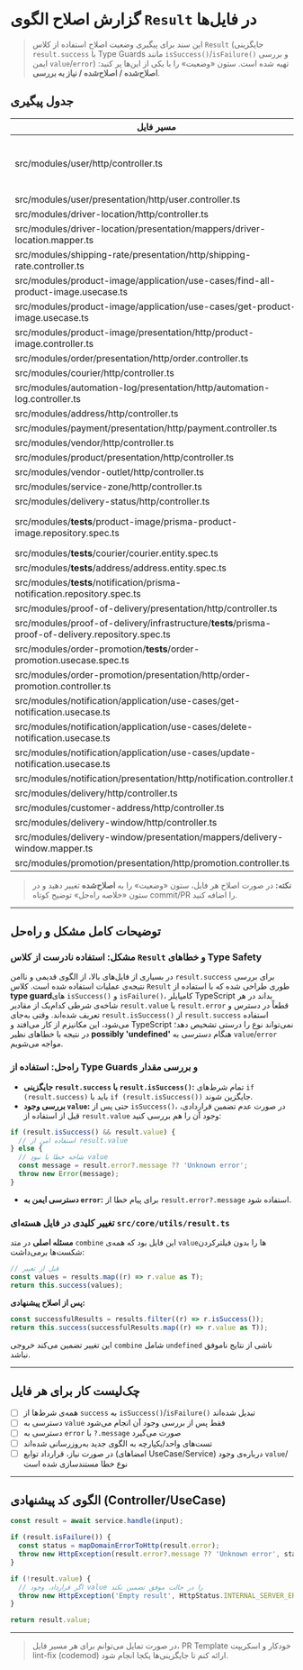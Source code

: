 # گزارش اصلاح الگوی `Result` در فایل‌ها

> این سند برای پیگیری وضعیت اصلاح استفاده از کلاس `Result` (جایگزینی `result.success` با Type Guards مانند `isSuccess()`/`isFailure()` و بررسی ایمن `value`/`error`) تهیه شده است. ستون «وضعیت» را با یکی از این‌ها پر کنید: **اصلاح‌شده / اصلاح‌شده / نیاز به بررسی**.

## جدول پیگیری

| مسیر فایل | وضعیت | خلاصه مشکل | خلاصه راه‌حل پیشنهادی |
|---|---|---|---|
| src/modules/user/http/controller.ts | اصلاح‌شده | استفاده از `result.success` و دسترسی ناامن به `value`/`error` | جایگزینی با `if (result.isSuccess() && result.value) { ... }` و شاخه‌ی `isFailure()` برای خطا |
| src/modules/user/presentation/http/user.controller.ts | اصلاح‌شده | همان الگو | همان راه‌حل |
| src/modules/driver-location/http/controller.ts | اصلاح‌شده | همان الگو | همان راه‌حل |
| src/modules/driver-location/presentation/mappers/driver-location.mapper.ts | اصلاح‌شده | همان الگو | همان راه‌حل |
| src/modules/shipping-rate/presentation/http/shipping-rate.controller.ts | اصلاح‌شده | همان الگو | همان راه‌حل |
| src/modules/product-image/application/use-cases/find-all-product-image.usecase.ts | اصلاح‌شده | همان الگو | همان راه‌حل |
| src/modules/product-image/application/use-cases/get-product-image.usecase.ts | اصلاح‌شده | همان الگو | همان راه‌حل |
| src/modules/product-image/presentation/http/product-image.controller.ts | اصلاح‌شده | همان الگو | همان راه‌حل |
| src/modules/order/presentation/http/order.controller.ts | اصلاح‌شده | همان الگو | همان راه‌حل |
| src/modules/courier/http/controller.ts | اصلاح‌شده | همان الگو | همان راه‌حل |
| src/modules/automation-log/presentation/http/automation-log.controller.ts | اصلاح‌شده | همان الگو | همان راه‌حل |
| src/modules/address/http/controller.ts | اصلاح‌شده | همان الگو | همان راه‌حل |
| src/modules/payment/presentation/http/payment.controller.ts | اصلاح‌شده | همان الگو | همان راه‌حل |
| src/modules/vendor/http/controller.ts | اصلاح‌شده | همان الگو | همان راه‌حل |
| src/modules/product/presentation/http/controller.ts | اصلاح‌شده | همان الگو | همان راه‌حل |
| src/modules/vendor-outlet/http/controller.ts | اصلاح‌شده | همان الگو | همان راه‌حل |
| src/modules/service-zone/http/controller.ts | اصلاح‌شده | همان الگو | همان راه‌حل |
| src/modules/delivery-status/http/controller.ts | اصلاح‌شده | همان الگو | همان راه‌حل |
| src/modules/__tests__/product-image/prisma-product-image.repository.spec.ts | اصلاح‌شده | همان الگو (assertها/expectها مبتنی بر `success`) | به‌روزرسانی تست‌ها بر اساس `isSuccess()`/`isFailure()` |
| src/modules/__tests__/courier/courier.entity.spec.ts | اصلاح‌شده | همان الگو | همان راه‌حل تستی |
| src/modules/__tests__/address/address.entity.spec.ts | اصلاح‌شده | همان الگو | همان راه‌حل تستی |
| src/modules/__tests__/notification/prisma-notification.repository.spec.ts | اصلاح‌شده | همان الگو | همان راه‌حل تستی |
| src/modules/proof-of-delivery/presentation/http/controller.ts | اصلاح‌شده | همان الگو | همان راه‌حل |
| src/modules/proof-of-delivery/infrastructure/__tests__/prisma-proof-of-delivery.repository.spec.ts | اصلاح‌شده | همان الگو | همان راه‌حل تستی |
| src/modules/order-promotion/__tests__/order-promotion.usecase.spec.ts | اصلاح‌شده | همان الگو | همان راه‌حل تستی |
| src/modules/order-promotion/presentation/http/order-promotion.controller.ts | اصلاح‌شده | همان الگو | همان راه‌حل |
| src/modules/notification/application/use-cases/get-notification.usecase.ts | اصلاح‌شده | همان الگو | همان راه‌حل |
| src/modules/notification/application/use-cases/delete-notification.usecase.ts | اصلاح‌شده | همان الگو | همان راه‌حل |
| src/modules/notification/application/use-cases/update-notification.usecase.ts | اصلاح‌شده | همان الگو | همان راه‌حل |
| src/modules/notification/presentation/http/notification.controller.ts | اصلاح‌شده | همان الگو | همان راه‌حل |
| src/modules/delivery/http/controller.ts | اصلاح‌شده | همان الگو | همان راه‌حل |
| src/modules/customer-address/http/controller.ts | اصلاح‌شده | همان الگو | همان راه‌حل |
| src/modules/delivery-window/http/controller.ts | اصلاح‌شده | همان الگو | همان راه‌حل |
| src/modules/delivery-window/presentation/mappers/delivery-window.mapper.ts | اصلاح‌شده | همان الگو | همان راه‌حل |
| src/modules/promotion/presentation/http/promotion.controller.ts | اصلاح‌شده | همان الگو | همان راه‌حل |

> **نکته:** در صورت اصلاح هر فایل، ستون «وضعیت» را به **اصلاح‌شده** تغییر دهید و در ستون «خلاصه راه‌حل» توضیح کوتاه commit/PR را اضافه کنید.

---

## توضیحات کامل مشکل و راه‌حل

### مشکل: استفاده نادرست از کلاس `Result` و خطاهای Type Safety
در بسیاری از فایل‌های بالا، از الگوی قدیمی و ناامن `result.success` برای بررسی نتیجه‌ی عملیات استفاده شده است. کلاس `Result` طوری طراحی شده که با استفاده از **type guard**‌های `isSuccess()` و `isFailure()`، کامپایلر TypeScript بداند در هر شاخه‌ی شرطی کدام‌یک از مقادیر `result.value` یا `result.error` قطعاً در دسترس و تعریف شده‌اند. وقتی به‌جای `result.isSuccess()` از `result.success` استفاده می‌شود، این مکانیزم از کار می‌افتد و TypeScript نمی‌تواند نوع را درستی تشخیص دهد؛ در نتیجه با خطاهای نظیر **possibly 'undefined'** هنگام دسترسی به `value`/`error` مواجه می‌شویم.

### راه‌حل: استفاده از Type Guards و بررسی مقدار
- **جایگزینی `result.success` با `result.isSuccess()`:** تمام شرط‌های `if (result.success)` باید با `if (result.isSuccess())` جایگزین شوند.
- **بررسی وجود `value`:** حتی پس از `isSuccess()`، در صورت عدم تضمین قراردادی، قبل از استفاده از `result.value` وجود آن را هم بررسی کنید:

```ts
if (result.isSuccess() && result.value) {
  // استفاده امن از result.value
} else {
  // شاخه خطا یا نبودِ value
  const message = result.error?.message ?? 'Unknown error';
  throw new Error(message);
}
```

- **دسترسی ایمن به `error`:** برای پیام خطا از `result.error?.message` استفاده شود.

### تغییر کلیدی در فایل هسته‌ای `src/core/utils/result.ts`
**مسئله اصلی** در متد `combine` این فایل بود که همه‌ی `value`‌ها را بدون فیلترکردن شکست‌ها برمی‌داشت:

```ts
// قبل از تغییر
const values = results.map((r) => r.value as T);
return this.success(values);
```

**پس از اصلاح پیشنهادی:**

```ts
const successfulResults = results.filter((r) => r.isSuccess());
return this.success(successfulResults.map((r) => r.value as T));
```

این تغییر تضمین می‌کند خروجی `combine` شامل `undefined` ناشی از نتایج ناموفق نباشد.

---

## چک‌لیست کار برای هر فایل
- [ ] همه‌ی شرط‌ها از `success` به `isSuccess()`/`isFailure()` تبدیل شده‌اند
- [ ] دسترسی به `value` فقط پس از بررسی وجود آن انجام می‌شود
- [ ] دسترسی به `error` با `?.message` صورت می‌گیرد
- [ ] تست‌های واحد/یکپارچه به الگوی جدید به‌روزرسانی شده‌اند
- [ ] در صورت نیاز، قرارداد توابع (امضاهای UseCase/Service) درباره‌ی وجود `value`/نوع خطا مستندسازی شده است

---

## الگوی کد پیشنهادی (Controller/UseCase)

```ts
const result = await service.handle(input);

if (result.isFailure()) {
  const status = mapDomainErrorToHttp(result.error);
  throw new HttpException(result.error?.message ?? 'Unknown error', status);
}

if (!result.value) {
  // اگر قرارداد، وجود value را در حالت موفق تضمین نکند
  throw new HttpException('Empty result', HttpStatus.INTERNAL_SERVER_ERROR);
}

return result.value;
```

---

> در صورت تمایل می‌توانم برای هر مسیر فایل، PR Template خودکار و اسکریپت lint-fix (codemod) ارائه کنم تا جایگزینی‌ها یکجا انجام شود.
